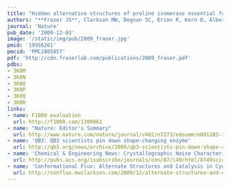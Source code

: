 ```yaml
---
title: "Hidden alternative structures of proline isomerase essential for catalysis"
authors: "**Fraser JS**, Clarkson MW, Degnan SC, Erion R, Kern D, Alber T"
journal: 'Nature'
pub_date: '2009-12-03'
image: '/static/img/pub/2009_fraser.jpg'
pmid: '19956261'
pmcid: 'PMC2805857'
pdf: 'http://cdn.fraserlab.com/publications/2009_fraser.pdf'
pdbs:
- 3K0M
- 3K0N
- 3K0O
- 3K0P
- 3K0Q
- 3K0R
links:
- name: F1000 evaluation
  url: http://f1000.com/1309961
- name: "Nature: Editor's Summary"
  url: http://www.nature.com/nature/journal/v462/n7273/edsumm/e091203-17.html
- name: 'QB3: QB3 scientists pin down shape-changing enzyme'
  url: http://qb3.org/news/archive/2009/qb3-scientists-pin-down-shape-changing-enzyme
- name: 'Chemical & Engineering News: Crystallographic Noise Characterizes Enzyme'
  url: http://pubs.acs.org/isubscribe/journals/cen/87/i49/html/8749scic4.html
- name: 'Conformational Flux: Alternate Structures and Catalysis in Cyclophilin'
  url: http://conflux.mwclarkson.com/2009/12/alternate-structures-and-catalysis-in-cyclophilin/
---
```

